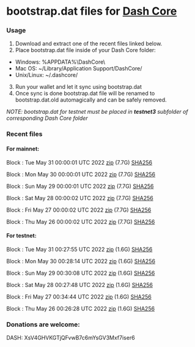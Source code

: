 # bootstrap.dat files for [Dash Core](https://github.com/dashpay/dash)

### Usage

1. Download and extract one of the recent files linked below.
2. Place bootstrap.dat file inside of your Dash Core folder:
 - Windows: %APPDATA%\DashCore\
 - Mac OS: ~/Library/Application Support/DashCore/
 - Unix/Linux: ~/.dashcore/
3. Run your wallet and let it sync using bootstrap.dat
4. Once sync is done bootstrap.dat file will be renamed to bootstrap.dat.old automagically and can be safely removed.

_NOTE: bootstrap.dat for testnet must be placed in **testnet3** subfolder of corresponding Dash Core folder_

### Recent files

#### For mainnet:

Block [](https://insight.dash.org/insight/block/): Tue May 31 00:00:01 UTC 2022 [zip](https://dash-bootstrap.ams3.digitaloceanspaces.com/mainnet/2022-05-31/bootstrap.dat.zip) (7.7G) [SHA256](https://dash-bootstrap.ams3.digitaloceanspaces.com/mainnet/2022-05-31/sha256.txt)

Block [](https://insight.dash.org/insight/block/): Mon May 30 00:00:01 UTC 2022 [zip](https://dash-bootstrap.ams3.digitaloceanspaces.com/mainnet/2022-05-30/bootstrap.dat.zip) (7.7G) [SHA256](https://dash-bootstrap.ams3.digitaloceanspaces.com/mainnet/2022-05-30/sha256.txt)

Block [](https://insight.dash.org/insight/block/): Sun May 29 00:00:01 UTC 2022 [zip](https://dash-bootstrap.ams3.digitaloceanspaces.com/mainnet/2022-05-29/bootstrap.dat.zip) (7.7G) [SHA256](https://dash-bootstrap.ams3.digitaloceanspaces.com/mainnet/2022-05-29/sha256.txt)

Block [](https://insight.dash.org/insight/block/): Sat May 28 00:00:02 UTC 2022 [zip](https://dash-bootstrap.ams3.digitaloceanspaces.com/mainnet/2022-05-28/bootstrap.dat.zip) (7.7G) [SHA256](https://dash-bootstrap.ams3.digitaloceanspaces.com/mainnet/2022-05-28/sha256.txt)

Block [](https://insight.dash.org/insight/block/): Fri May 27 00:00:02 UTC 2022 [zip](https://dash-bootstrap.ams3.digitaloceanspaces.com/mainnet/2022-05-27/bootstrap.dat.zip) (7.7G) [SHA256](https://dash-bootstrap.ams3.digitaloceanspaces.com/mainnet/2022-05-27/sha256.txt)

Block [](https://insight.dash.org/insight/block/): Thu May 26 00:00:02 UTC 2022 [zip](https://dash-bootstrap.ams3.digitaloceanspaces.com/mainnet/2022-05-26/bootstrap.dat.zip) (7.7G) [SHA256](https://dash-bootstrap.ams3.digitaloceanspaces.com/mainnet/2022-05-26/sha256.txt)


#### For testnet:

Block [](https://testnet-insight.dashevo.org/insight/block/): Tue May 31 00:27:55 UTC 2022 [zip](https://dash-bootstrap.ams3.digitaloceanspaces.com/testnet/2022-05-31/bootstrap.dat.zip) (1.6G) [SHA256](https://dash-bootstrap.ams3.digitaloceanspaces.com/testnet/2022-05-31/sha256.txt)

Block [](https://testnet-insight.dashevo.org/insight/block/): Mon May 30 00:28:14 UTC 2022 [zip](https://dash-bootstrap.ams3.digitaloceanspaces.com/testnet/2022-05-30/bootstrap.dat.zip) (1.6G) [SHA256](https://dash-bootstrap.ams3.digitaloceanspaces.com/testnet/2022-05-30/sha256.txt)

Block [](https://testnet-insight.dashevo.org/insight/block/): Sun May 29 00:30:08 UTC 2022 [zip](https://dash-bootstrap.ams3.digitaloceanspaces.com/testnet/2022-05-29/bootstrap.dat.zip) (1.6G) [SHA256](https://dash-bootstrap.ams3.digitaloceanspaces.com/testnet/2022-05-29/sha256.txt)

Block [](https://testnet-insight.dashevo.org/insight/block/): Sat May 28 00:27:48 UTC 2022 [zip](https://dash-bootstrap.ams3.digitaloceanspaces.com/testnet/2022-05-28/bootstrap.dat.zip) (1.6G) [SHA256](https://dash-bootstrap.ams3.digitaloceanspaces.com/testnet/2022-05-28/sha256.txt)

Block [](https://testnet-insight.dashevo.org/insight/block/): Fri May 27 00:34:44 UTC 2022 [zip](https://dash-bootstrap.ams3.digitaloceanspaces.com/testnet/2022-05-27/bootstrap.dat.zip) (1.6G) [SHA256](https://dash-bootstrap.ams3.digitaloceanspaces.com/testnet/2022-05-27/sha256.txt)

Block [](https://testnet-insight.dashevo.org/insight/block/): Thu May 26 00:26:28 UTC 2022 [zip](https://dash-bootstrap.ams3.digitaloceanspaces.com/testnet/2022-05-26/bootstrap.dat.zip) (1.6G) [SHA256](https://dash-bootstrap.ams3.digitaloceanspaces.com/testnet/2022-05-26/sha256.txt)


### Donations are welcome:

DASH: XsV4GHVKGTjQFvwB7c6mYsGV3Mxf7iser6
